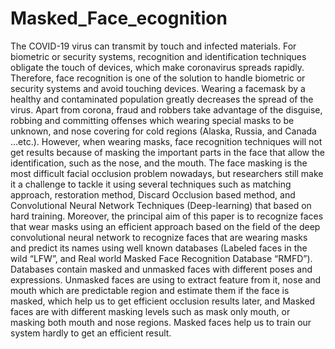 # Masked_Face_ecognition

The COVID-19 virus can transmit by touch and infected materials. For biometric or security systems, recognition and identification techniques obligate the touch of devices, which make coronavirus spreads rapidly. Therefore, face recognition is one of the solution to handle biometric or security systems and avoid touching devices. Wearing a facemask by a healthy and contaminated population greatly decreases the spread of the virus. Apart from corona, fraud and robbers take advantage of the disguise, robbing and committing offenses which wearing special masks to be unknown, and nose covering for cold regions (Alaska, Russia, and Canada …etc.). However, when wearing masks, face recognition techniques will not get results because of masking the important parts in the face that allow the identification, such as the nose, and the mouth. The face masking is the most difficult facial occlusion problem nowadays, but researchers still make it a challenge to tackle it using several techniques such as matching approach, restoration method, Discard Occlusion based method, and Convolutional Neural Network Techniques (Deep-learning) that based on hard training. Moreover, the principal aim of this paper is to recognize faces that wear masks using an efficient approach based on the field of the deep convolutional neural network to recognize faces that are wearing masks and predict its names using well known databases (Labeled faces in the wild “LFW”, and Real world Masked Face Recognition Database “RMFD”). Databases contain masked and unmasked faces with different poses and expressions. Unmasked faces are using to extract feature from it, nose and mouth which are predictable region and estimate them if the face is masked, which help us to get efficient occlusion results later, and Masked faces are with different masking levels such as mask only mouth, or masking both mouth and nose regions. Masked faces help us to train our system hardly to get an efficient result.
